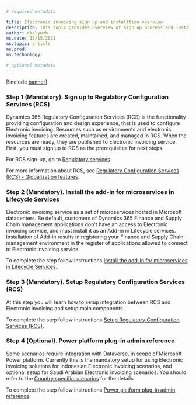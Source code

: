 ```yaml
---
# required metadata

title: Electronic invoicing sign up and installtion overview
description: This topic provides overview of sign up process and installation of Electronic invoicing.
author: dkalyuzh
ms.date: 12/15/2021
ms.topic: article
ms.prod: 
ms.technology: 

# optional metadata
---
```


[!include [banner](../includes/banner.md)]

### Step 1 (Mandatory). Sign up to Regulatory Configuration Services (RCS)
Dynamics 365 Regulatory Configuration Services (RCS) is the functionality providing configuration and design experience, that is used to configure Electronic invoicing. Resources such as environments and electronic invoicing features are created, maintained, and managed in RCS. When the resources are ready, they are published to Electronic invoicing service.
First, you must sign up to RCS as the prerequisites for next steps. 

For RCS sign-up, go to [Regulatory services](https://marketing.configure.global.dynamics.com/).

For more information about RCS, see [Regulatory Configuration Services (RCS) - Globalization features](rcs-globalization-feature.md).

### Step 2 (Mandatory). Install the add-in for microservices in Lifecycle Services
Electronic invoicing service as a set of microservices hosted in Microsoft datacenters. Be default, customers of Dynamics 365 Finance and Supply Chain management applications don't have an access to Electronic invoicing service, and must install it as an Add-in in Lifecycle services. Installation of Add-in results in registering your Finance and Supply Chain management environment in the register of applications allowed to connect to Electronic invoicing service.

To complete the step follow instructions [Install the add-in for microservices in Lifecycle Services](e-inv_tut-setup-electronic-invoicing_install-the-add-in.md).

### Step 3 (Mandatory). Setup Regulatory Configuration Services (RCS)
At this step you will learn how to setup integration between RCS and Electronic invoicing and setup main components.

To complete the step follow instructions [Setup Regulatory Configuration Services (RCS)](e-inv_tut-setup-electronic-invoicing_setup-RC.md).

### Step 4 (Optional). Power platform plug-in admin reference
Some scenarios require integration with Dataverse, in scope of Microsoft Power platform. 
Currently this is the mandatory setup for using Electronic invoicing solutions for Indonesian Electronic invoicing scenarios, and optional setup for Saudi Arabian Electronic invoicing scenarios. You should refer to the [Country specific scenarios](e-inv_country-specific_availability.md) for the details.

To complete the step follow instructions [Power platform plug-in admin reference](e-invoicing-power-platform-plug-in.md).
